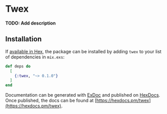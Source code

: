 # Twex

**TODO: Add description**

## Installation

If [available in Hex](https://hex.pm/docs/publish), the package can be installed
by adding `twex` to your list of dependencies in `mix.exs`:

```elixir
def deps do
  [
    {:twex, "~> 0.1.0"}
  ]
end
```

Documentation can be generated with [ExDoc](https://github.com/elixir-lang/ex_doc)
and published on [HexDocs](https://hexdocs.pm). Once published, the docs can
be found at [https://hexdocs.pm/twex](https://hexdocs.pm/twex).

